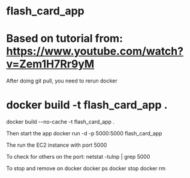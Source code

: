# flash_card_app
# Based on tutorial from: https://www.youtube.com/watch?v=Zem1H7Rr9yM

After doing git pull, you need to rerun docker
# docker build -t flash_card_app .
docker build --no-cache -t flash_card_app .

Then start the app
docker run -d -p 5000:5000 flash_card_app

The run the EC2 instance with port 5000

To check for others on the port:
netstat -tulnp | grep 5000

To stop and remove on docker
docker ps 
docker stop <container id>
docker rm <container id>

